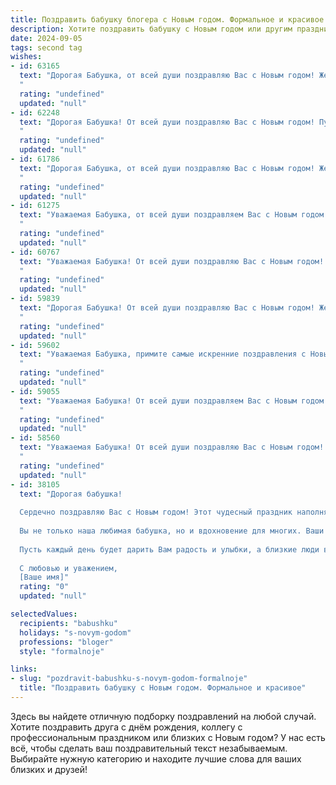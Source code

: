 ```yaml
---
title: Поздравить бабушку блогера с Новым годом. Формальное и красивое
description: Хотите поздравить бабушку с Новым годом или другим праздником? Наш ИИ создаст незабываемое поздравление, а вы обязательно выделитесь среди других.  
date: 2024-09-05
tags: second tag
wishes:
- id: 63165
  text: "Дорогая Бабушка, от всей души поздравляю Вас с Новым годом! Желаю Вам крепкого здоровья, семейного тепла и вдохновения в Вашей блогерской деятельности. Пусть Новый год принесет Вам множество ярких моментов, интересных встреч и творческих успехов!
  "
  rating: "undefined"
  updated: "null"
- id: 62248
  text: "Дорогая Бабушка! От всей души поздравляю Вас с Новым годом! Пусть этот год принесет Вам море радости, крепкого здоровья, новых творческих успехов в Вашем блоге и, конечно же,  окружит Вас любовью и заботой. Счастья Вам, Бабушка!
  "
  rating: "undefined"
  updated: "null"
- id: 61786
  text: "Дорогая Бабушка, от всей души поздравляю Вас с Новым годом! Желаю Вам крепкого здоровья, ярких впечатлений, душевного тепла, окружения любящих людей и вдохновения для ваших блогерских начинаний! Пусть Новый год принесет Вам множество счастливых моментов и исполнение желаний!
  "
  rating: "undefined"
  updated: "null"
- id: 61275
  text: "Уважаемая Бабушка, от всей души поздравляем Вас с Новым годом! Желаем Вам крепкого здоровья, бодрости духа и неизменного оптимизма. Пусть в Новом году Ваша жизнь будет наполнена яркими событиями, радостью и добрыми новостями. Пусть Ваш блог продолжает радовать подписчиков интересными историями и вдохновляющими идеями.  С Новым годом!
  "
  rating: "undefined"
  updated: "null"
- id: 60767
  text: "Уважаемая Бабушка! От всей души поздравляю Вас с Новым годом! Желаю Вам крепкого здоровья, мирного неба над головой, радости и душевного тепла, чтобы каждый день был наполнен счастьем и приятными моментами. Пусть Новый год принесет новые вдохновения и успех в Вашем блоге, а Ваши подписчики будут всегда благодарны за Вашу искренность и доброту.
  "
  rating: "undefined"
  updated: "null"
- id: 59839
  text: "Дорогая Бабушка! От всей души поздравляю Вас с Новым годом! Желаю Вам крепкого здоровья, светлых радостных мгновений и вдохновения для новых творческих проектов в Вашем блоге! Пусть этот год принесет Вам удачу, успех и множество интересных встреч!
  "
  rating: "undefined"
  updated: "null"
- id: 59602
  text: "Уважаемая Бабушка, примите самые искренние поздравления с Новым годом! Желаю Вам крепкого здоровья, душевного тепла, радости и вдохновения в Новом году. Пусть Ваш блог процветает, а Ваши идеи всегда находят отклик у благодарных читателей!
  "
  rating: "undefined"
  updated: "null"
- id: 59055
  text: "Уважаемая Бабушка! От всей души поздравляем Вас с Новым годом! Желаем Вам крепкого здоровья, семейного тепла и исполнения всех мечтаний. Пусть Новый год принесет Вам удачу, позитивные эмоции и новые яркие моменты в Вашем блоге.
  "
  rating: "undefined"
  updated: "null"
- id: 58560
  text: "Уважаемая Бабушка! От всей души поздравляю Вас с Новым годом! Желаю Вам крепкого здоровья, благополучия, радости и светлых праздничных мгновений. Пусть Новый год принесет Вам множество вдохновения для Вашего блога и новых интересных идей, которые Вы с удовольствием будете делиться со своими читателями.
  "
  rating: "undefined"
  updated: "null"
- id: 38105
  text: "Дорогая бабушка!
  
  Сердечно поздравляю Вас с Новым годом! Этот чудесный праздник наполняет наши сердца теплом, радостью и надеждой на лучшее. Желаю Вам здоровья, счастья и благополучия в новом году, пусть он будет наполнен яркими моментами и незабываемыми событиями.
  
  Вы не только наша любимая бабушка, но и вдохновение для многих. Ваши мудрые советы и теплые слова вдохновляют всех, кто вас окружает. Пусть наступающий год подарит Вам множество возможностей для творчества и самовыражения, а также новых идей для Вашего блога.
  
  Пусть каждый день будет дарить Вам радость и улыбки, а близкие люди всегда будут рядом, поддерживая и радуя Вас.
  
  С любовью и уважением,
  [Ваше имя]"
  rating: "0"
  updated: "null"

selectedValues:
  recipients: "babushku"
  holidays: "s-novym-godom"
  professions: "bloger"
  style: "formalnoje"

links:
- slug: "pozdravit-babushku-s-novym-godom-formalnoje"
  title: "Поздравить бабушку с Новым годом. Формальное и красивое"
---
```


Здесь вы найдете отличную подборку поздравлений на любой случай. 
Хотите поздравить друга с днём рождения, коллегу с профессиональным праздником или близких с Новым годом? У нас есть всё, чтобы сделать ваш поздравительный текст незабываемым. Выбирайте нужную категорию и находите лучшие слова для ваших близких и друзей!
